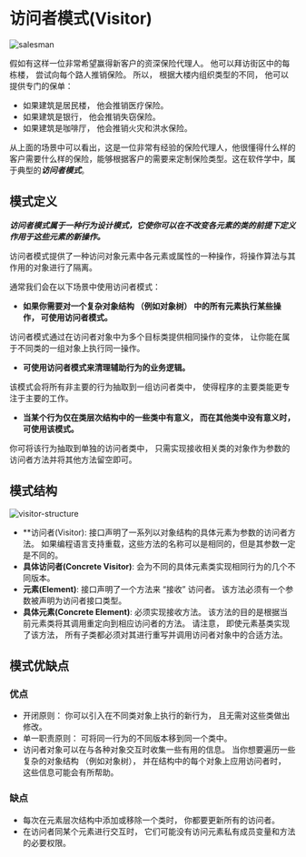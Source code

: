 # 访问者模式(Visitor)

![salesman](https://tva1.sinaimg.cn/large/008i3skNgy1gxv15kepguj30xc0go0ux.jpg)

假如有这样一位非常希望赢得新客户的资深保险代理人。 他可以拜访街区中的每栋楼， 尝试向每个路人推销保险。 所以， 根据大楼内组织类型的不同， 他可以提供专门的保单：

* 如果建筑是居民楼， 他会推销医疗保险。
* 如果建筑是银行， 他会推销失窃保险。
* 如果建筑是咖啡厅， 他会推销火灾和洪水保险。

从上面的场景中可以看出，这是一位非常有经验的保险代理人，他很懂得什么样的客户需要什么样的保险，能够根据客户的需要来定制保险类型。这在软件学中，属于典型的***访问者模式***。

## 模式定义

***访问者模式属于一种行为设计模式，它使你可以在不改变各元素的类的前提下定义作用于这些元素的新操作。***

访问者模式提供了一种访问对象元素中各元素或属性的一种操作，将操作算法与其作用的对象进行了隔离。

通常我们会在以下场景中使用访问者模式：
*  **如果你需要对一个复杂对象结构 （例如对象树） 中的所有元素执行某些操作， 可使用访问者模式。**

访问者模式通过在访问者对象中为多个目标类提供相同操作的变体， 让你能在属于不同类的一组对象上执行同一操作。

* **可使用访问者模式来清理辅助行为的业务逻辑。**
  
该模式会将所有非主要的行为抽取到一组访问者类中， 使得程序的主要类能更专注于主要的工作。

* **当某个行为仅在类层次结构中的一些类中有意义， 而在其他类中没有意义时， 可使用该模式。**

你可将该行为抽取到单独的访问者类中， 只需实现接收相关类的对象作为参数的访问者方法并将其他方法留空即可。

## 模式结构

![visitor-structure](https://tva1.sinaimg.cn/large/008i3skNgy1gxv1h1mwmvj30sw0u0419.jpg)

* **访问者(Visitor): 接口声明了一系列以对象结构的具体元素为参数的访问者方法。 如果编程语言支持重载，这些方法的名称可以是相同的，但是其参数一定是不同的。
* **具体访问者(Concrete Visitor)**: 会为不同的具体元素类实现相同行为的几个不同版本。
* **元素(Element)**: 接口声明了一个方法来 “接收” 访问者。 该方法必须有一个参数被声明为访问者接口类型。
* **具体元素(Concrete Element)**: 必须实现接收方法。 该方法的目的是根据当前元素类将其调用重定向到相应访问者的方法。 请注意， 即使元素基类实现了该方法， 所有子类都必须对其进行重写并调用访问者对象中的合适方法。

## 模式优缺点

### 优点
* 开闭原则： 你可以引入在不同类对象上执行的新行为， 且无需对这些类做出修改。
* 单一职责原则： 可将同一行为的不同版本移到同一个类中。
* 访问者对象可以在与各种对象交互时收集一些有用的信息。 当你想要遍历一些复杂的对象结构 （例如对象树）， 并在结构中的每个对象上应用访问者时， 这些信息可能会有所帮助。

### 缺点
* 每次在元素层次结构中添加或移除一个类时， 你都要更新所有的访问者。
* 在访问者同某个元素进行交互时， 它们可能没有访问元素私有成员变量和方法的必要权限。